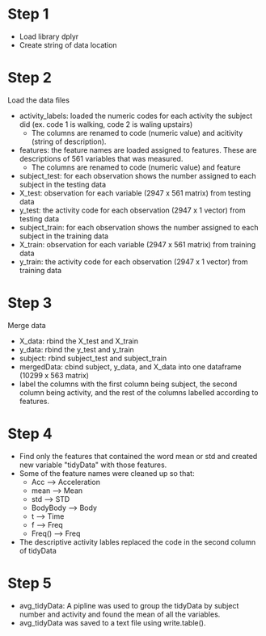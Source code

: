 Step 1
=================================
- Load library dplyr
- Create string of data location

Step 2
=================================
Load the data files
- activity_labels: loaded the numeric codes for each activity the subject did (ex. code 1 is walking, code 2 is waling upstairs)
    - The columns are renamed to code (numeric value) and acitivity (string of description).
- features: the feature names are loaded assigned to features.  These are descriptions of 561 variables that was measured.
    - The columns are renamed to code (numeric value) and feature
- subject_test: for each observation shows the number assigned to each subject in the testing data
- X_test: observation for each variable (2947 x 561 matrix) from testing data
- y_test: the activity code for each observation (2947 x 1 vector) from testing data
- subject_train: for each observation shows the number assigned to each subject in the training data
- X_train: observation for each variable (2947 x 561 matrix) from training data
- y_train: the activity code for each observation (2947 x 1 vector) from training data

Step 3
=================================
Merge data

- X_data: rbind the X_test and X_train 
- y_data: rbind the y_test and y_train 
- subject: rbind subject_test and subject_train
- mergedData: cbind subject, y_data, and X_data into one dataframe (10299 x 563 matrix)
- label the columns with the first column being subject, the second column being activity, and the rest of the columns labelled according to features.

Step 4
==================================
- Find only the features that contained the word mean or std and created new variable "tidyData" with those features.
- Some of the feature names were cleaned up so that:
  - Acc --> Acceleration
  - mean --> Mean
  - std --> STD
  - BodyBody --> Body
  - t --> Time
  - f --> Freq
  - Freq() --> Freq
- The descriptive activity lables replaced the code in the second column of tidyData

Step 5
==================================
- avg_tidyData: A pipline was used to group the tidyData by subject number and activity and found the mean of all the variables.
- avg_tidyData was saved to a text file using write.table().
